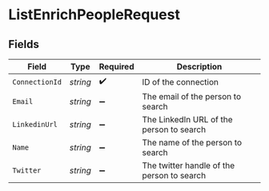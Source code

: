 # ListEnrichPeopleRequest


## Fields

| Field                                      | Type                                       | Required                                   | Description                                |
| ------------------------------------------ | ------------------------------------------ | ------------------------------------------ | ------------------------------------------ |
| `ConnectionId`                             | *string*                                   | :heavy_check_mark:                         | ID of the connection                       |
| `Email`                                    | *string*                                   | :heavy_minus_sign:                         | The email of the person to search          |
| `LinkedinUrl`                              | *string*                                   | :heavy_minus_sign:                         | The LinkedIn URL of the person to search   |
| `Name`                                     | *string*                                   | :heavy_minus_sign:                         | The name of the person to search           |
| `Twitter`                                  | *string*                                   | :heavy_minus_sign:                         | The twitter handle of the person to search |
